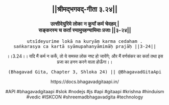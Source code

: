 <center><h2>||श्रीमद्‍भगवद्‍-गीता ३.२४||</h2>
<h3>उत्सीदेयुरिमे लोका न कुर्यां कर्म चेदहम् |<br/>सङ्करस्य च कर्ता स्यामुपहन्यामिमाः प्रजाः ||३-२४||</h3>
<pre>utsīdeyurime lokā na kuryāṃ karma cedaham .<br/>saṅkarasya ca kartā syāmupahanyāmimāḥ prajāḥ ||3-24||</pre>
<p>।।3.24।। यदि मैं कर्म न करूँ, तो ये समस्त लोक नष्ट हो जायेंगे; और मैं वर्णसंकर का कर्ता तथा इस प्रजा का हनन करने वाला होऊँगा।।</p>
<pre>(Bhagavad Gita, Chapter 3, Shloka 24) || @BhagavadGitaApi</pre><p>https://docs.bhagavadgitaapi.in/</p><p>#API #bhagavadgitaapi #slok #nodejs #js #api #gitaapi #krishna #hinduism #vedic #ISKCON #shreemadbhagavadgita #technology</p></center>